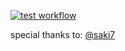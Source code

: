 [![test workflow](https://github.com/yaito3014/variant_view/actions/workflows/run_test.yml/badge.svg)](https://github.com/yaito3014/variant_view/actions/workflows/run_test.yml)

special thanks to: [@saki7](https://github.com/saki7)
